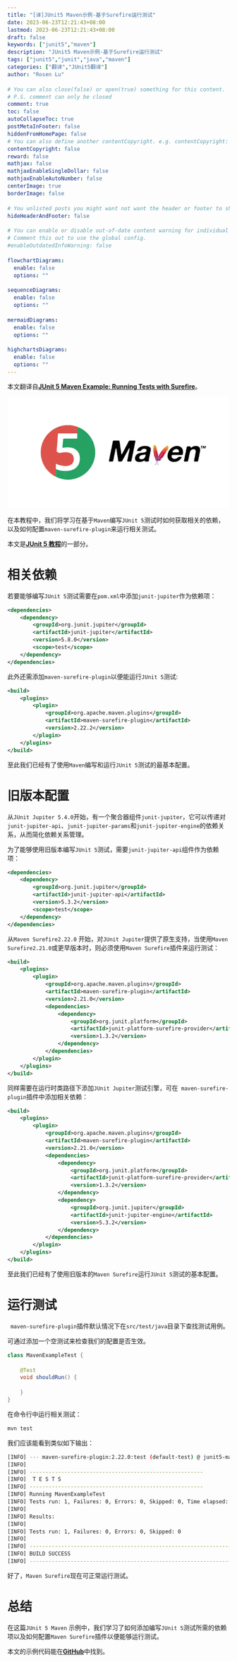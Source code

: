 ```yaml
---
title: "[译]JUnit5 Maven示例-基于Surefire运行测试"
date: 2023-06-23T12:21:43+08:00
lastmod: 2023-06-23T12:21:43+08:00
draft: false
keywords: ["junit5","maven"]
description: "JUnit5 Maven示例-基于Surefire运行测试"
tags: ["junit5","junit","java","maven"]
categories: ["翻译","JUnit5翻译"]
author: "Rosen Lu"

# You can also close(false) or open(true) something for this content.
# P.S. comment can only be closed
comment: true
toc: false
autoCollapseToc: true
postMetaInFooter: false
hiddenFromHomePage: false
# You can also define another contentCopyright. e.g. contentCopyright: "This is another copyright."
contentCopyright: false
reward: false
mathjax: false
mathjaxEnableSingleDollar: false
mathjaxEnableAutoNumber: false
centerImage: true
borderImage: false

# You unlisted posts you might want not want the header or footer to show
hideHeaderAndFooter: false

# You can enable or disable out-of-date content warning for individual post.
# Comment this out to use the global config.
#enableOutdatedInfoWarning: false

flowchartDiagrams:
  enable: false
  options: ""

sequenceDiagrams: 
  enable: false
  options: ""

mermaidDiagrams: 
  enable: false
  options: ""

highchartsDiagrams: 
  enable: false
  options: ""
---
```


本文翻译自[**JUnit 5 Maven Example: Running Tests with Surefire**](https://www.arhohuttunen.com/junit-5-maven-example/)。

<!--more-->

![JUnit 5 Maven](/blog_img/translate/junit5/junit-5-maven-example/junit-5-maven.webp "JUnit 5 Maven") 

在本教程中，我们将学习在基于`Maven`编写`JUnit 5`测试时如何获取相关的依赖，以及如何配置`maven-surefire-plugin`来运行相关测试。

本文是[**JUnit 5 教程**](https://www.arhohuttunen.com/junit-5-tutorial/)的一部分。

# 相关依赖

若要能够编写`JUnit 5`测试需要在`pom.xml`中添加`junit-jupiter`作为依赖项：

```xml
<dependencies>
    <dependency>
        <groupId>org.junit.jupiter</groupId>
        <artifactId>junit-jupiter</artifactId>
        <version>5.8.0</version>
        <scope>test</scope>
    </dependency>
</dependencies>
```

此外还需添加`maven-surefire-plugin`以便能运行`JUnit 5`测试:

```xml
<build>
    <plugins>
        <plugin>
            <groupId>org.apache.maven.plugins</groupId>
            <artifactId>maven-surefire-plugin</artifactId>
            <version>2.22.2</version>
        </plugin>
    </plugins>
</build>
```

至此我们已经有了使用`Maven`编写和运行`JUnit 5`测试的最基本配置。

# 旧版本配置

从`JUnit Jupiter 5.4.0`开始，有一个聚合器组件`junit-jupiter`，它可以传递对`junit-jupiter-api`、`junit-jupiter-params`和`junit-jupiter-engine`的依赖关系，从而简化依赖关系管理。

为了能够使用旧版本编写`JUnit 5`测试，需要`junit-jupiter-api`组件作为依赖项：

```xml
<dependencies>
    <dependency>
        <groupId>org.junit.jupiter</groupId>
        <artifactId>junit-jupiter-api</artifactId>
        <version>5.3.2</version>
        <scope>test</scope>
    </dependency>
</dependencies>
```

从`Maven Surefire2.22.0` 开始，对`JUnit Jupiter`提供了原生支持，当使用`Maven Surefire2.21.0`或更早版本时，则必须使用`Maven Surefire`插件来运行测试：

```xml
<build>
    <plugins>
        <plugin>
            <groupId>org.apache.maven.plugins</groupId>
            <artifactId>maven-surefire-plugin</artifactId>
            <version>2.21.0</version>
            <dependencies>
                <dependency>
                    <groupId>org.junit.platform</groupId>
                    <artifactId>junit-platform-surefire-provider</artifactId>
                    <version>1.3.2</version>
                </dependency>
            </dependencies>
        </plugin>
    </plugins>
</build>
```

同样需要在运行时类路径下添加`JUnit Jupiter`测试引擎，可在` maven-surefire-plugin`插件中添加相关依赖：

```xml
<build>
    <plugins>
        <plugin>
            <groupId>org.apache.maven.plugins</groupId>
            <artifactId>maven-surefire-plugin</artifactId>
            <version>2.21.0</version>
            <dependencies>
                <dependency>
                    <groupId>org.junit.platform</groupId>
                    <artifactId>junit-platform-surefire-provider</artifactId>
                    <version>1.3.2</version>
                </dependency>
                <dependency>
                    <groupId>org.junit.jupiter</groupId>
                    <artifactId>junit-jupiter-engine</artifactId>
                    <version>5.3.2</version>
                </dependency>
            </dependencies>
        </plugin>
    </plugins>
</build>
```

至此我们已经有了使用旧版本的`Maven Surefire`运行`JUnit 5`测试的基本配置。

# 运行测试

` maven-surefire-plugin`插件默认情况下在`src/test/java`目录下查找测试用例。

可通过添加一个空测试来检查我们的配置是否生效。

```java
class MavenExampleTest {

    @Test
    void shouldRun() {

    }
}
```

在命令行中运行相关测试：

```bash
mvn test
```

我们应该能看到类似如下输出：

```bash
[INFO] --- maven-surefire-plugin:2.22.0:test (default-test) @ junit5-maven ---
[INFO]
[INFO] -------------------------------------------------------
[INFO]  T E S T S
[INFO] -------------------------------------------------------
[INFO] Running MavenExampleTest
[INFO] Tests run: 1, Failures: 0, Errors: 0, Skipped: 0, Time elapsed: 0.003 s - in MavenExampleTest
[INFO]
[INFO] Results:
[INFO]
[INFO] Tests run: 1, Failures: 0, Errors: 0, Skipped: 0
[INFO]
[INFO] ------------------------------------------------------------------------
[INFO] BUILD SUCCESS
[INFO] ------------------------------------------------------------------------
```

好了，`Maven Surefire`现在可正常运行测试。

# 总结

在这篇`JUnit 5 Maven` 示例中，我们学习了如何添加编写`JUnit 5`测试所需的依赖项以及如何配置`Maven Surefire`插件以便能够运行测试。

本文的示例代码能在[**GitHub**](https://github.com/arhohuttunen/junit5-examples/tree/main/junit5-maven)中找到。